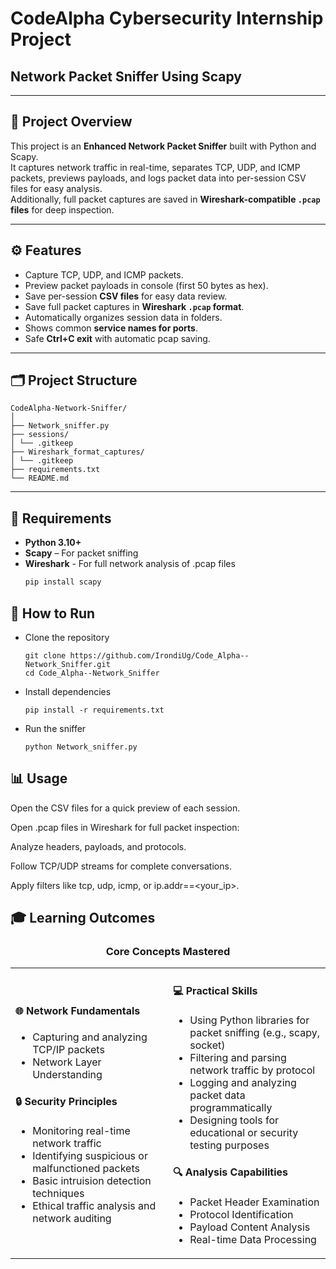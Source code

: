 # CodeAlpha Cybersecurity Internship Project
## Network Packet Sniffer Using Scapy

---

## 📌 Project Overview
This project is an **Enhanced Network Packet Sniffer** built with Python and Scapy.  
It captures network traffic in real-time, separates TCP, UDP, and ICMP packets, previews payloads, and logs packet data into per-session CSV files for easy analysis.  
Additionally, full packet captures are saved in **Wireshark-compatible `.pcap` files** for deep inspection.

---
## ⚙ Features
- Capture TCP, UDP, and ICMP packets.
- Preview packet payloads in console (first 50 bytes as hex).
- Save per-session **CSV files** for easy data review.
- Save full packet captures in **Wireshark `.pcap` format**.
- Automatically organizes session data in folders.
- Shows common **service names for ports**.
- Safe **Ctrl+C exit** with automatic pcap saving.

---

## 🗂 Project Structure
```
CodeAlpha-Network-Sniffer/
│
├── Network_sniffer.py
├── sessions/
│ └── .gitkeep
├── Wireshark_format_captures/
│ └── .gitkeep
├── requirements.txt
└── README.md
```

---

## 📝 Requirements

- **Python 3.10+**
- **Scapy** – For packet sniffing
- **Wireshark** - For full network analysis of .pcap files
  ```bash
  pip install scapy
  ```

## 🚀 How to Run
- Clone the repository
  ```
  git clone https://github.com/IrondiUg/Code_Alpha--Network_Sniffer.git
  cd Code_Alpha--Network_Sniffer
  ```
- Install dependencies
    ```
    pip install -r requirements.txt
  ```
- Run the sniffer
    ```
    python Network_sniffer.py
  ```
## 📊 Usage

Open the CSV files for a quick preview of each session.

Open .pcap files in Wireshark for full packet inspection:

Analyze headers, payloads, and protocols.

Follow TCP/UDP streams for complete conversations.

Apply filters like tcp, udp, icmp, or ip.addr==<your_ip>.


## 🎓 Learning Outcomes

<div align="center">


### **Core Concepts Mastered**

</div>

<table>
<tr>
<td width="50%">

#### 🌐 **Network Fundamentals**
- Capturing and analyzing TCP/IP packets
- Network Layer Understanding

#### 🔒 **Security Principles**
- Monitoring real-time network traffic
- Identifying suspicious or malfunctioned packets
- Basic intruision detection techniques
- Ethical traffic analysis and network auditing

</td>
<td width="50%">

#### 💻 **Practical Skills**
- Using Python libraries for packet sniffing (e.g., scapy, socket)
- Filtering and parsing network traffic by protocol
- Logging and analyzing packet data programmatically
- Designing tools for educational or security testing purposes

#### 🔍 **Analysis Capabilities**
- Packet Header Examination
- Protocol Identification
- Payload Content Analysis
- Real-time Data Processing

</td>
</tr>
</table>



